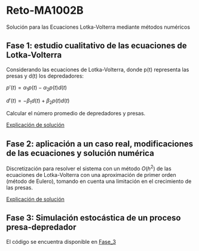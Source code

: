 # Reto-MA1002B
Solución para las Ecuaciones Lotka-Volterra mediante métodos numéricos

## Fase 1: estudio cualitativo de las ecuaciones de Lotka-Volterra
Considerando las ecuaciones de Lotka-Volterra, donde p(t) representa las presas y d(t) los 
depredadores:

$p'(t)=\alpha_1p(t)-\alpha_2p(t)d(t)$

$d'(t)=-\beta_1d(t)+\beta_2p(t)d(t)$

Calcular el número promedio de depredadores y presas.

[Explicación de solución](https://youtu.be/XsF5nrLV-3c)

## Fase 2: aplicación a un caso real, modificaciones de las ecuaciones y solución numérica

Discretización para resolver el sistema con un método $O(h^2)$ de las ecuaciones de Lotka-Volterra con una 
aproximación de primer orden (método de Eulero), tomando en cuenta una limitación en el crecimiento 
de las presas.

[Explicación de solución](https://youtu.be/2v9JRVpImhU)

## Fase 3: Simulación estocástica de un proceso presa-depredador

El código se encuentra disponible en [Fase_3](Fase_3.ipynb)
